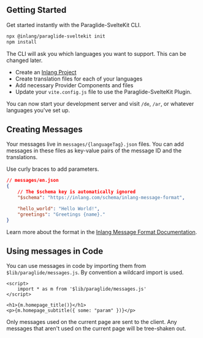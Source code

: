 
## Getting Started

Get started instantly with the Paraglide-SvelteKit CLI.

```bash
npx @inlang/paraglide-sveltekit init
npm install
```

The CLI will ask you which languages you want to support. This can be changed later.

- Create an [Inlang Project](https://inlang.com/documentation/concept/project)
- Create translation files for each of your languages
- Add necessary Provider Components and files
- Update your `vite.config.js` file to use the Paraglide-SvelteKit Plugin.

You can now start your development server and visit `/de`, `/ar`, or whatever languages you've set up.

## Creating Messages

Your messages live in `messages/{languageTag}.json` files. You can add messages in these files as key-value pairs of the message ID and the translations.

Use curly braces to add parameters.

```json
// messages/en.json
{
	// The $schema key is automatically ignored
	"$schema": "https://inlang.com/schema/inlang-message-format",

	"hello_world": "Hello World!",
	"greetings": "Greetings {name}."
}
```

Learn more about the format in the [Inlang Message Format Documentation](https://inlang.com/m/reootnfj/plugin-inlang-messageFormat).

## Using messages in Code

You can use messages in code by importing them from `$lib/paraglide/messages.js`. By convention a wildcard import is used.

```svelte
<script>
	import * as m from '$lib/paraglide/messages.js'
</script>

<h1>{m.homepage_title()}</h1>
<p>{m.homepage_subtitle({ some: "param" })}</p>
```

Only messages used on the current page are sent to the client. Any messages that aren't used on the current page will be tree-shaken out.

